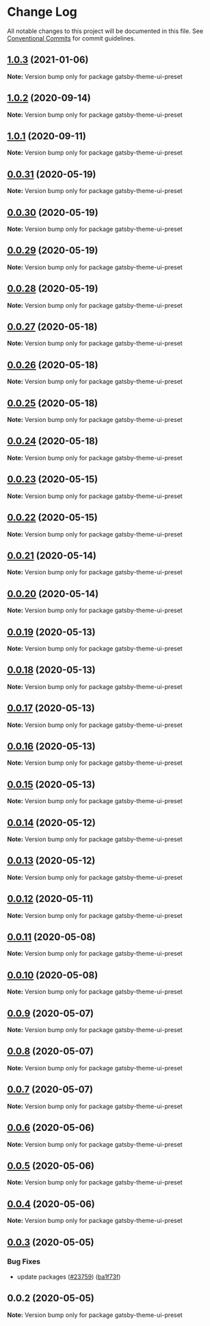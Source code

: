# Change Log

All notable changes to this project will be documented in this file.
See [Conventional Commits](https://conventionalcommits.org) for commit guidelines.

## [1.0.3](https://github.com/gatsbyjs/gatsby/compare/gatsby-theme-ui-preset@1.0.2...gatsby-theme-ui-preset@1.0.3) (2021-01-06)

**Note:** Version bump only for package gatsby-theme-ui-preset

## [1.0.2](https://github.com/gatsbyjs/gatsby/compare/gatsby-theme-ui-preset@1.0.0...gatsby-theme-ui-preset@1.0.2) (2020-09-14)

**Note:** Version bump only for package gatsby-theme-ui-preset

## [1.0.1](https://github.com/gatsbyjs/gatsby/compare/gatsby-theme-ui-preset@1.0.0...gatsby-theme-ui-preset@1.0.1) (2020-09-11)

**Note:** Version bump only for package gatsby-theme-ui-preset

## [0.0.31](https://github.com/gatsbyjs/gatsby/compare/gatsby-theme-ui-preset@0.0.30...gatsby-theme-ui-preset@0.0.31) (2020-05-19)

**Note:** Version bump only for package gatsby-theme-ui-preset

## [0.0.30](https://github.com/gatsbyjs/gatsby/compare/gatsby-theme-ui-preset@0.0.29...gatsby-theme-ui-preset@0.0.30) (2020-05-19)

**Note:** Version bump only for package gatsby-theme-ui-preset

## [0.0.29](https://github.com/gatsbyjs/gatsby/compare/gatsby-theme-ui-preset@0.0.28...gatsby-theme-ui-preset@0.0.29) (2020-05-19)

**Note:** Version bump only for package gatsby-theme-ui-preset

## [0.0.28](https://github.com/gatsbyjs/gatsby/compare/gatsby-theme-ui-preset@0.0.27...gatsby-theme-ui-preset@0.0.28) (2020-05-19)

**Note:** Version bump only for package gatsby-theme-ui-preset

## [0.0.27](https://github.com/gatsbyjs/gatsby/compare/gatsby-theme-ui-preset@0.0.26...gatsby-theme-ui-preset@0.0.27) (2020-05-18)

**Note:** Version bump only for package gatsby-theme-ui-preset

## [0.0.26](https://github.com/gatsbyjs/gatsby/compare/gatsby-theme-ui-preset@0.0.25...gatsby-theme-ui-preset@0.0.26) (2020-05-18)

**Note:** Version bump only for package gatsby-theme-ui-preset

## [0.0.25](https://github.com/gatsbyjs/gatsby/compare/gatsby-theme-ui-preset@0.0.24...gatsby-theme-ui-preset@0.0.25) (2020-05-18)

**Note:** Version bump only for package gatsby-theme-ui-preset

## [0.0.24](https://github.com/gatsbyjs/gatsby/compare/gatsby-theme-ui-preset@0.0.23...gatsby-theme-ui-preset@0.0.24) (2020-05-18)

**Note:** Version bump only for package gatsby-theme-ui-preset

## [0.0.23](https://github.com/gatsbyjs/gatsby/compare/gatsby-theme-ui-preset@0.0.22...gatsby-theme-ui-preset@0.0.23) (2020-05-15)

**Note:** Version bump only for package gatsby-theme-ui-preset

## [0.0.22](https://github.com/gatsbyjs/gatsby/compare/gatsby-theme-ui-preset@0.0.21...gatsby-theme-ui-preset@0.0.22) (2020-05-15)

**Note:** Version bump only for package gatsby-theme-ui-preset

## [0.0.21](https://github.com/gatsbyjs/gatsby/compare/gatsby-theme-ui-preset@0.0.20...gatsby-theme-ui-preset@0.0.21) (2020-05-14)

**Note:** Version bump only for package gatsby-theme-ui-preset

## [0.0.20](https://github.com/gatsbyjs/gatsby/compare/gatsby-theme-ui-preset@0.0.19...gatsby-theme-ui-preset@0.0.20) (2020-05-14)

**Note:** Version bump only for package gatsby-theme-ui-preset

## [0.0.19](https://github.com/gatsbyjs/gatsby/compare/gatsby-theme-ui-preset@0.0.18...gatsby-theme-ui-preset@0.0.19) (2020-05-13)

**Note:** Version bump only for package gatsby-theme-ui-preset

## [0.0.18](https://github.com/gatsbyjs/gatsby/compare/gatsby-theme-ui-preset@0.0.17...gatsby-theme-ui-preset@0.0.18) (2020-05-13)

**Note:** Version bump only for package gatsby-theme-ui-preset

## [0.0.17](https://github.com/gatsbyjs/gatsby/compare/gatsby-theme-ui-preset@0.0.16...gatsby-theme-ui-preset@0.0.17) (2020-05-13)

**Note:** Version bump only for package gatsby-theme-ui-preset

## [0.0.16](https://github.com/gatsbyjs/gatsby/compare/gatsby-theme-ui-preset@0.0.15...gatsby-theme-ui-preset@0.0.16) (2020-05-13)

**Note:** Version bump only for package gatsby-theme-ui-preset

## [0.0.15](https://github.com/gatsbyjs/gatsby/compare/gatsby-theme-ui-preset@0.0.14...gatsby-theme-ui-preset@0.0.15) (2020-05-13)

**Note:** Version bump only for package gatsby-theme-ui-preset

## [0.0.14](https://github.com/gatsbyjs/gatsby/compare/gatsby-theme-ui-preset@0.0.13...gatsby-theme-ui-preset@0.0.14) (2020-05-12)

**Note:** Version bump only for package gatsby-theme-ui-preset

## [0.0.13](https://github.com/gatsbyjs/gatsby/compare/gatsby-theme-ui-preset@0.0.12...gatsby-theme-ui-preset@0.0.13) (2020-05-12)

**Note:** Version bump only for package gatsby-theme-ui-preset

## [0.0.12](https://github.com/gatsbyjs/gatsby/compare/gatsby-theme-ui-preset@0.0.11...gatsby-theme-ui-preset@0.0.12) (2020-05-11)

**Note:** Version bump only for package gatsby-theme-ui-preset

## [0.0.11](https://github.com/gatsbyjs/gatsby/compare/gatsby-theme-ui-preset@0.0.10...gatsby-theme-ui-preset@0.0.11) (2020-05-08)

**Note:** Version bump only for package gatsby-theme-ui-preset

## [0.0.10](https://github.com/gatsbyjs/gatsby/compare/gatsby-theme-ui-preset@0.0.9...gatsby-theme-ui-preset@0.0.10) (2020-05-08)

**Note:** Version bump only for package gatsby-theme-ui-preset

## [0.0.9](https://github.com/gatsbyjs/gatsby/compare/gatsby-theme-ui-preset@0.0.8...gatsby-theme-ui-preset@0.0.9) (2020-05-07)

**Note:** Version bump only for package gatsby-theme-ui-preset

## [0.0.8](https://github.com/gatsbyjs/gatsby/compare/gatsby-theme-ui-preset@0.0.7...gatsby-theme-ui-preset@0.0.8) (2020-05-07)

**Note:** Version bump only for package gatsby-theme-ui-preset

## [0.0.7](https://github.com/gatsbyjs/gatsby/compare/gatsby-theme-ui-preset@0.0.6...gatsby-theme-ui-preset@0.0.7) (2020-05-07)

**Note:** Version bump only for package gatsby-theme-ui-preset

## [0.0.6](https://github.com/gatsbyjs/gatsby/compare/gatsby-theme-ui-preset@0.0.5...gatsby-theme-ui-preset@0.0.6) (2020-05-06)

**Note:** Version bump only for package gatsby-theme-ui-preset

## [0.0.5](https://github.com/gatsbyjs/gatsby/compare/gatsby-theme-ui-preset@0.0.4...gatsby-theme-ui-preset@0.0.5) (2020-05-06)

**Note:** Version bump only for package gatsby-theme-ui-preset

## [0.0.4](https://github.com/gatsbyjs/gatsby/compare/gatsby-theme-ui-preset@0.0.3...gatsby-theme-ui-preset@0.0.4) (2020-05-06)

**Note:** Version bump only for package gatsby-theme-ui-preset

## [0.0.3](https://github.com/gatsbyjs/gatsby/compare/gatsby-theme-ui-preset@0.0.2...gatsby-theme-ui-preset@0.0.3) (2020-05-05)

### Bug Fixes

- update packages ([#23759](https://github.com/gatsbyjs/gatsby/issues/23759)) ([ba1f73f](https://github.com/gatsbyjs/gatsby/commit/ba1f73f))

## 0.0.2 (2020-05-05)

**Note:** Version bump only for package gatsby-theme-ui-preset
